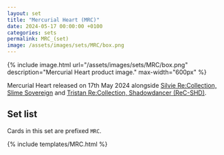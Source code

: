 ```yaml
---
layout: set
title: "Mercurial Heart (MRC)"
date: 2024-05-17 00:00:00 +0100
categories: sets
permalink: MRC_(set)
image: /assets/images/sets/MRC/box.png
---
```

{% include image.html url="/assets/images/sets/MRC/box.png" description="Mercurial Heart product image." max-width="600px" %}

Mercurial Heart released on 17th May 2024 alongside [Silvie Re:Collection, Slime Sovereign](/ReC-SLM_(set)) and [Tristan Re:Collection, Shadowdancer (ReC-SHD)](/ReC-SHD_(set)).

## Set list

Cards in this set are prefixed `MRC`.

{% include templates/MRC.html %}
